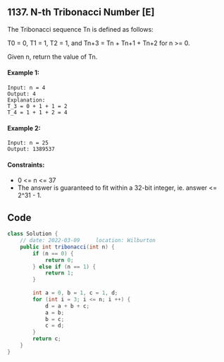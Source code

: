 ## 1137. N-th Tribonacci Number [E]
The Tribonacci sequence Tn is defined as follows: 

T0 = 0, T1 = 1, T2 = 1, and Tn+3 = Tn + Tn+1 + Tn+2 for n >= 0.

Given n, return the value of Tn.

 

#### Example 1:
```
Input: n = 4
Output: 4
Explanation:
T_3 = 0 + 1 + 1 = 2
T_4 = 1 + 1 + 2 = 4
```
#### Example 2:
```
Input: n = 25
Output: 1389537
 ```

#### Constraints:

- 0 <= n <= 37
- The answer is guaranteed to fit within a 32-bit integer, ie. answer <= 2^31 - 1.

## Code
```java
class Solution {
    // date: 2022-03-09     location: Wilburton
    public int tribonacci(int n) {
        if (n == 0) {
            return 0;
        } else if (n == 1) {
            return 1;
        }
        
        int a = 0, b = 1, c = 1, d;
        for (int i = 3; i <= n; i ++) {
            d = a + b + c;
            a = b;
            b = c;
            c = d;
        }
        return c;
    }
}
```
